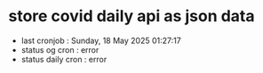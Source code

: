 # store covid daily api as json data

- last cronjob : Sunday, 18 May 2025 01:27:17
- status og cron : error
- status daily cron : error
      
      